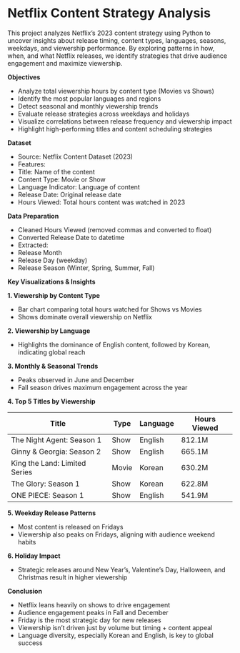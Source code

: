 # Netflix Content Strategy Analysis 
This project analyzes Netflix’s 2023 content strategy using Python to uncover insights about release timing, content types, languages, seasons, weekdays, and viewership performance. By exploring patterns in how, when, and what Netflix releases, we identify strategies that drive audience engagement and maximize viewership.

**Objectives**
 - Analyze total viewership hours by content type (Movies vs Shows)
 - Identify the most popular languages and regions
 - Detect seasonal and monthly viewership trends
 - Evaluate release strategies across weekdays and holidays
 - Visualize correlations between release frequency and viewership impact
 - Highlight high-performing titles and content scheduling strategies

**Dataset**
 - Source: Netflix Content Dataset (2023)
 - Features:
  - Title: Name of the content
  - Content Type: Movie or Show
  - Language Indicator: Language of content
  - Release Date: Original release date
  - Hours Viewed: Total hours content was watched in 2023

**Data Preparation**
 - Cleaned Hours Viewed (removed commas and converted to float)
 - Converted Release Date to datetime
 - Extracted:
  - Release Month
  - Release Day (weekday)
  - Release Season (Winter, Spring, Summer, Fall)

**Key Visualizations & Insights**

**1. Viewership by Content Type**
 - Bar chart comparing total hours watched for Shows vs Movies
 - Shows dominate overall viewership on Netflix

**2. Viewership by Language**
 - Highlights the dominance of English content, followed by Korean, indicating global reach

**3. Monthly & Seasonal Trends**
 - Peaks observed in June and December
 - Fall season drives maximum engagement across the year

**4. Top 5 Titles by Viewership**

| Title                         | Type  | Language | Hours Viewed |
| ----------------------------- | ----- | -------- | ------------ |
| The Night Agent: Season 1     | Show  | English  | 812.1M       |
| Ginny & Georgia: Season 2     | Show  | English  | 665.1M       |
| King the Land: Limited Series | Movie | Korean   | 630.2M       |
| The Glory: Season 1           | Show  | Korean   | 622.8M       |
| ONE PIECE: Season 1           | Show  | English  | 541.9M       |

**5. Weekday Release Patterns**
 - Most content is released on Fridays
 - Viewership also peaks on Fridays, aligning with audience weekend habits

**6. Holiday Impact**
 - Strategic releases around New Year’s, Valentine’s Day, Halloween, and Christmas result in higher viewership

**Conclusion**
 - Netflix leans heavily on shows to drive engagement
 - Audience engagement peaks in Fall and December
 - Friday is the most strategic day for new releases
 - Viewership isn’t driven just by volume but timing + content appeal
 - Language diversity, especially Korean and English, is key to global success
